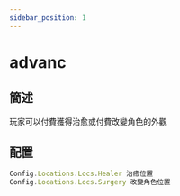 ```yaml
---
sidebar_position: 1
---
```


# advanc

## 簡述

玩家可以付費獲得治愈或付費改變角色的外觀

## 配置

```jsx title="config.lua"
Config.Locations.Locs.Healer 治癒位置
Config.Locations.Locs.Surgery 改變角色位置
```